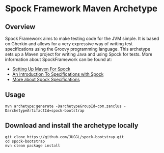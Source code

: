 # Spock Framework Maven Archetype

## Overview

Spock Framework aims to make testing code for the JVM simple. It is based on Gherkin and allows for a very expressive
way of writing test specifications using the Groovy programming language. This archetype sets up a Maven project for 
writing Java and using Spock for tests. More information about SpockFramework can be found at:

* [Setting Up Maven For Spock](http://goo.gl/eZsnJW)
* [An Introduction To Specifications with Spock](http://goo.gl/UYZa9M)
* [More about Spock Specifications](http://goo.gl/Aghn9f)

## Usage
```
mvn archetype:generate -DarchetypeGroupId=com.zanclus -DarchetypeArtifactId=spock-bootstrap
```

## Download and install the archetype locally
```
git clone https://github.com/JUGGL/spock-bootstrap.git
cd spock-bootstrap
mvn clean package install
```
